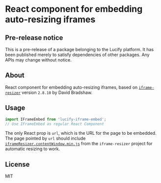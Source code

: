 
# React component for embedding auto-resizing iframes

## Pre-release notice

This is a pre-release of a package belonging to the Lucify platform. It has been published merely to satisfy dependencies of other packages. Any APIs may change without notice.

## About

React component for embedding auto-resizing iframes, based on [`iframe-resizer`](https://github.com/davidjbradshaw/iframe-resizer) version `2.8.10` by David Bradshaw.

## Usage 

```jsx
import IFrameEmbed from 'lucify-iframe-embed';
// Use IFrameEmbed as regular React Component
```

The only React prop is `url`, which is the URL for the page to be embedded. The page pointed by `url` should include [`iframeResizer.contentWindow.min.js`](https://github.com/davidjbradshaw/iframe-resizer/blob/v2.8.10/js/iframeResizer.contentWindow.min.js) from the `iframe-resizer` project for automatic resizing to work.

## License

MIT
